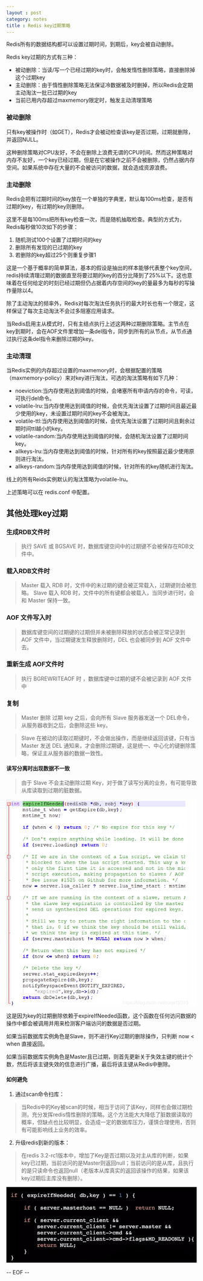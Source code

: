```yaml
---
layout : post
category: notes
title : Redis key过期策略
---
```

Redis所有的数据结构都可以设置过期时间，到期后，key会被自动删除。

Redis key过期的方式有三种：

- 被动删除：当读/写一个已经过期的key时，会触发惰性删除策略，直接删除掉这个过期key
- 主动删除：由于惰性删除策略无法保证冷数据被及时删掉，所以Redis会定期主动淘汰一批已过期的key
- 当前已用内存超过maxmemory限定时，触发主动清理策略

### 被动删除

只有key被操作时（如GET），Redis才会被动检查该key是否过期，过期就删除，并返回NULL。

这种删除策略对CPU友好，不会在删除上浪费无谓的CPU时间。然而这种策略对内存不友好，一个key已经过期，但是在它被操作之前不会被删除，仍然占据内存空间。如果系统中存在大量的不会被访问的数据，就会造成资源浪费。

### 主动删除

Redis会把有过期时间的key放在一个单独的字典里，默认每100ms检查，是否有过期的key，有过期的key则删除。

这里不是每100ms把所有key检查一次，而是随机抽取检查。典型的方式为，Redis每秒做10次如下的步骤：

1. 随机测试100个设置了过期时间的key
2. 删除所有发现的已过期的key
3. 若删除的key超过25个则重复步骤1

这是一个基于概率的简单算法，基本的假设是抽出的样本能够代表整个key空间，redis持续清理过期的数据直至将要过期的key的百分比降到了25%以下。这也意味着在任何给定的时刻已经过期但仍占据着内存空间的key的量最多为每秒的写操作量除以4。

除了主动淘汰的频率外，Redis对每次淘汰任务执行的最大时长也有一个限定，这样保证了每次主动淘汰不会过多阻塞应用请求。

当Redis启用主从模式时，只有主结点执行上述这两种过期删除策略。主节点在key到期时，会在AOF文件里增加一条del指令，同步到所有的从节点，从节点通过执行这条del指令来删除过期的key。

### 主动清理

当Redis实例的内存超过设置的maxmemory时，会根据配置的策略（maxmemory-policy）来对key进行淘汰，可选的淘汰策略有如下几种：

- noeviction:当内存使用达到阈值的时候，会堵塞所有申请内存的命令，可读，可执行del命令。
- volatile-lru:当内存使用达到阈值的时候，会优先淘汰设置了过期时间且最近最少使用的key，未设置过期时间的key不会被淘汰。
- volatile-ttl:当内存使用达到阈值的时候，会优先淘汰设置了过期时间且剩余过期时间ttl越小的key。
- volatile-random:当内存使用达到阈值的时候，会随机淘汰设置了过期时间key。
- allkeys-lru:当内存使用达到阈值的时候，针对所有的key按照最近最少使用原则进行淘汰。
- allkeys-random:当内存使用达到阈值的时候，针对所有的key随机进行淘汰。

线上的所有Reids实例默认的淘汰策略为volatile-lru。

上述策略可以在 redis.conf 中配置。

## 其他处理key过期

### 生成RDB文件时

> 执行 SAVE 或 BGSAVE 时，数据库键空间中的过期键不会被保存在RDB文件中。

### 载入RDB文件时

> Master 载入 RDB 时，文件中的未过期的键会被正常载入，过期键则会被忽略。
> Slave 载入 RDB 时，文件中的所有键都会被载入，当同步进行时，会和 Master 保持一致。

### AOF 文件写入时

> 数据库键空间的过期键的过期但并未被删除释放的状态会被正常记录到 AOF 文件中，当过期键发生释放删除时，DEL 也会被同步到 AOF 文件中去。

### 重新生成 AOF文件时

> 执行 BGREWRITEAOF 时 ，数据库键中过期的键不会被记录到 AOF 文件中

### 复制

> Master 删除 过期 key 之后，会向所有 Slave 服务器发送一个 DEL命令，从服务器收到之后，会删除这些 key。

> Slave 在被动的读取过期键时，不会做出操作，而是继续返回该键，只有当 Master 发送 DEL 通知来，才会删除过期键，这是统一、中心化的键删除策略，保证主从服务器的数据一致性。

#### 读写分离时出现数据不一致

> 由于 Slave 不会主动删除过期 Key，对于做了读写分离的业务，有可能导致从库读取到过期的脏数据。

![image](/assets/post-images/expireIfNeeded.png)

这是因为key的过期删除依赖于expireIfNeeded函数，这个函数在任何访问数据的操作中都会被调用并用来检测客户端访问的数据是否过期。

如果当前数据库实例角色是Slave，则不进行Key过期的删除操作，只判断 now < when 直接返回。

如果当前数据库实例角色是Master且已过期，则首先更新关于失效主键的统计个数，然后将该主键失效的信息进行广播，最后将该主键从Redis中删除。

#### 如何避免

1. 通过scan命令扫库：

> 当Redis中的Key被scan的时候，相当于访问了该Key，同样也会做过期检测，充分发挥redis惰性删除的策略。这个方法能大大降低了脏数据读取的概率，但缺点也比较明显，会造成一定的数据库压力，谨慎合理使用，否则有可能影响线上业务的效率。

2. 升级redis到新的版本：

> 在redis 3.2-rc1版本中，增加了Key是否过期以及对主从库的判断，如果key已过期，当前访问的是Master则返回null；当前访问的是从库，且执行的是只读命令也返回null（老版本从库真实的返回该操作的结果，如果该key过期后主库没有删除）。

![image](/assets/post-images/redisReadExpireKey.png)

-- EOF --


